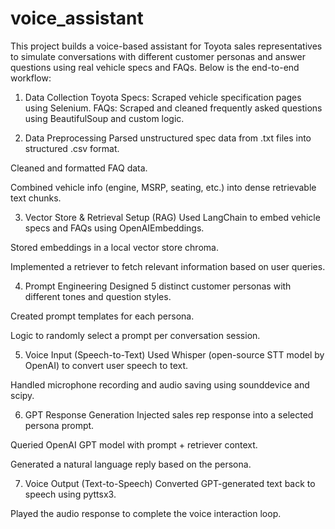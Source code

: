 ﻿# voice_assistant
 This project builds a voice-based assistant for Toyota sales representatives to simulate conversations with different customer personas and answer questions using real vehicle specs and FAQs. Below is the end-to-end workflow:

1. Data Collection
Toyota Specs: Scraped vehicle specification pages  using Selenium.
 FAQs: Scraped and cleaned frequently asked questions using BeautifulSoup and custom logic.

2. Data Preprocessing
Parsed unstructured spec data from .txt files into structured .csv format.

Cleaned and formatted FAQ data.

Combined vehicle info (engine, MSRP, seating, etc.) into dense retrievable text chunks.

3. Vector Store & Retrieval Setup (RAG)
Used LangChain to embed vehicle specs and FAQs using OpenAIEmbeddings.

Stored embeddings in a local vector store chroma.

Implemented a retriever to fetch relevant information based on user queries.

4. Prompt Engineering
Designed 5 distinct customer personas with different tones and question styles.

Created prompt templates for each persona.

Logic to randomly select a prompt per conversation session.

5. Voice Input (Speech-to-Text)
Used Whisper (open-source STT model by OpenAI) to convert user speech to text.

Handled microphone recording and audio saving using sounddevice and scipy.

6. GPT Response Generation
Injected sales rep response into a selected persona prompt.

Queried OpenAI GPT model  with prompt + retriever context.

Generated a natural language reply based on the persona.

7. Voice Output (Text-to-Speech)
Converted GPT-generated text back to speech using pyttsx3.

Played the audio response to complete the voice interaction loop.



